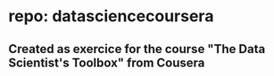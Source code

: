 # repo: datasciencecoursera
## Created as exercice for the course "The Data Scientist's Toolbox" from Cousera
